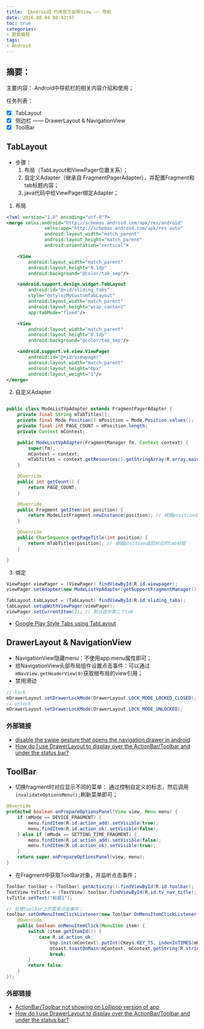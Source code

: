 ```yaml
---
title: 【Android】巧用官方自带View —— 导航
date: 2016.08.04 08:42:57
toc: true
categories:
- 我爱编程
tags:
- Android
---
```


## 摘要：
主要内容：
Android中导航栏的相关内容介绍和使用；


任务列表：
- [x] TabLayout
- [x] 侧边栏 —— DrawerLayout & NavigationView
- [x] ToolBar

<!--more-->
## TabLayout
- 步骤：
  1. 布局（TabLayout和ViewPager位置关系）；
  2. 自定义Adapter（继承自 FragmentPagerAdapter），并配置Fragment和tab标题内容；
  3. java代码中给ViewPager绑定Adapter；

1. 布局
``` xml
<?xml version="1.0" encoding="utf-8"?>
<merge xmlns:android="http://schemas.android.com/apk/res/android"
              xmlns:app="http://schemas.android.com/apk/res-auto"
              android:layout_width="match_parent"
              android:layout_height="match_parent"
              android:orientation="vertical">

    <View
        android:layout_width="match_parent"
        android:layout_height="0.1dp"
        android:background="@color/tab_sep"/>

    <android.support.design.widget.TabLayout
        android:id="@+id/sliding_tabs"
        style="@style/MyCustomTabLayout"
        android:layout_width="match_parent"
        android:layout_height="wrap_content"
        app:tabMode="fixed"/>

    <View
        android:layout_width="match_parent"
        android:layout_height="0.1dp"
        android:background="@color/tab_sep"/>

    <android.support.v4.view.ViewPager
        android:id="@+id/viewpager"
        android:layout_width="match_parent"
        android:layout_height="0px"
        android:layout_weight="1"/>
</merge>
```

2. 自定义Adapter
``` java

public class ModeListVpAdapter extends FragmentPagerAdapter {
    private final String mTabTitles[];
    private final Mode.Position[] mPosition = Mode.Position.values();
    private final int PAGE_COUNT = mPosition.length;
    private Context mContext;

    public ModeListVpAdapter(FragmentManager fm, Context context) {
        super(fm);
        mContext = context;
        mTabTitles = context.getResources().getStringArray(R.array.main_tabs);
    }

    @Override
    public int getCount() {
        return PAGE_COUNT;
    }

    @Override
    public Fragment getItem(int position) {
        return ModeListFragment.newInstance(position); // 根据position返回对应的fragment
    }

    @Override
    public CharSequence getPageTitle(int position) {
        return mTabTitles[position]; // 根据position返回对应的tab标题
    }

}
```

3. 绑定
``` java
ViewPager viewPager = (ViewPager) findViewById(R.id.viewpager);
viewPager.setAdapter(new ModeListVpAdapter(getSupportFragmentManager(), mContext));

TabLayout tabLayout = (TabLayout) findViewById(R.id.sliding_tabs);
tabLayout.setupWithViewPager(viewPager);
viewPager.setCurrentItem(2); // 默认选中第二个tab
```

- [Google Play Style Tabs using TabLayout](https://guides.codepath.com/android/google-play-style-tabs-using-tablayout)


## DrawerLayout & NavigationView
- NavigationView隐藏menu：不使用app:menu属性即可；
- 给NavigationView头部布局组件设置点击事件：可以通过`mNavView.getHeaderView(0)`获取根布局的view引用；
- 禁用滑动
``` java
// lock
mDrawerLayout.setDrawerLockMode(DrawerLayout.LOCK_MODE_LOCKED_CLOSED);
// unlock
mDrawerLayout.setDrawerLockMode(DrawerLayout.LOCK_MODE_UNLOCKED);
```

### 外部链接
- [disable the swipe gesture that opens the navigation drawer in android](http://stackoverflow.com/questions/17051104/disable-the-swipe-gesture-that-opens-the-navigation-drawer-in-android)
- [How do I use DrawerLayout to display over the ActionBar/Toolbar and under the status bar?](http://stackoverflow.com/questions/26440879/how-do-i-use-drawerlayout-to-display-over-the-actionbar-toolbar-and-under-the-st)


## ToolBar
- 切换fragment时对应显示不同的菜单：
  通过控制自定义的标志，然后调用`invalidateOptionsMenu();`刷新菜单即可；
``` java
@Override
protected boolean onPrepareOptionsPanel(View view, Menu menu) {
    if (mMode == DEVICE_FRAGMENT) {
        menu.findItem(R.id.action_add).setVisible(true);
        menu.findItem(R.id.action_ok).setVisible(false);
    } else if (mMode == SETTING_TIME_FRAGMENT) {
        menu.findItem(R.id.action_add).setVisible(false);
        menu.findItem(R.id.action_ok).setVisible(true);
    }
    return super.onPrepareOptionsPanel(view, menu);
}
```

- 在Fragment中获取ToolBar对象，并监听点击事件；
``` java
Toolbar toolbar = (Toolbar) getActivity().findViewById(R.id.toolbar);
TextView tvTitle = (TextView) toolbar.findViewById(R.id.tv_nav_title);
tvTitle.setText("标题1");

// 处理toolbar上的菜单点击事件；
toolbar.setOnMenuItemClickListener(new Toolbar.OnMenuItemClickListener() {
    @Override
    public boolean onMenuItemClick(MenuItem item) {
        switch (item.getItemId()) {
            case R.id.action_ok:
                Usp.init(mContext).putInt(CKeys.KEY_TS, indexInTIMES(mRgSettingTime.getCheckedRadioButtonId()));
                Utoast.toastOnMain(mContext, mContext.getString(R.string.time_setting_setted));
                break;
        }
        return false;
    }
});

```

### 外部链接
- [ActionBar/Toolbar not showing on Lollipop version of app](http://stackoverflow.com/questions/26813991/actionbar-toolbar-not-showing-on-lollipop-version-of-app)
- [How do I use DrawerLayout to display over the ActionBar/Toolbar and under the status bar?](http://stackoverflow.com/questions/26440879/how-do-i-use-drawerlayout-to-display-over-the-actionbar-toolbar-and-under-the-st)